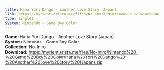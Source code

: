 ```yaml
---
title: Hana Yori Dango - Another Love Story (Japan)
link: https://myrient.erista.me/files/No-Intro/Nintendo%20-%20Game%20Boy%20Color/Hana%20Yori%20Dango%20-%20Another%20Love%20Story%20(Japan).zip
type: single1
System: Nintendo - Game Boy Color
---
```

<b>Game:</b> Hana Yori Dango - Another Love Story (Japan)<br>
<b>System:</b> Nintendo - Game Boy Color<br>
<b>Collection:</b> No-Intro<br>
<b>Download:</b> https://myrient.erista.me/files/No-Intro/Nintendo%20-%20Game%20Boy%20Color/Hana%20Yori%20Dango%20-%20Another%20Love%20Story%20(Japan).zip